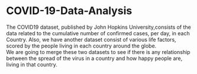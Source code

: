 # COVID-19-Data-Analysis

The COVID19 dataset, published by John Hopkins University,consists of the data related to the cumulative number of confirmed cases, per day, in each Country.
Also, we have another dataset consist of various life factors, scored by the people living in each country around the globe.  
We are going to merge these two datasets to see if there is any relationship between the spread of the virus in a country and how happy people are, living in that country.
